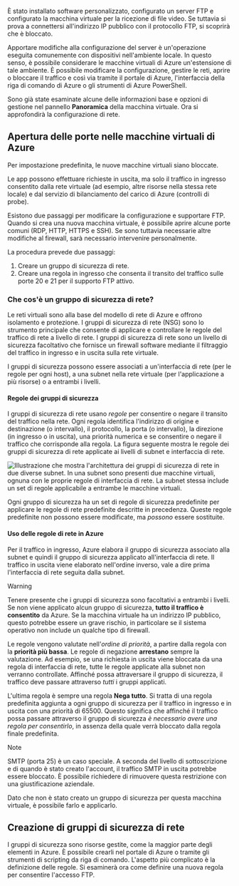 È stato installato software personalizzato, configurato un server FTP e configurato la macchina virtuale per la ricezione di file video. Se tuttavia si prova a connettersi all'indirizzo IP pubblico con il protocollo FTP, si scoprirà che è bloccato. 

Apportare modifiche alla configurazione del server è un'operazione eseguita comunemente con dispositivi nell'ambiente locale. In questo senso, è possibile considerare le macchine virtuali di Azure un'estensione di tale ambiente. È possibile modificare la configurazione, gestire le reti, aprire o bloccare il traffico e così via tramite il portale di Azure, l'interfaccia della riga di comando di Azure o gli strumenti di Azure PowerShell.

Sono già state esaminate alcune delle informazioni base e opzioni di gestione nel pannello **Panoramica** della macchina virtuale. Ora si approfondirà la configurazione di rete.

## <a name="opening-ports-in-azure-vms"></a>Apertura delle porte nelle macchine virtuali di Azure

Per impostazione predefinita, le nuove macchine virtuali siano bloccate. 

Le app possono effettuare richieste in uscita, ma solo il traffico in ingresso consentito dalla rete virtuale (ad esempio, altre risorse nella stessa rete locale) e dal servizio di bilanciamento del carico di Azure (controlli di probe).

Esistono due passaggi per modificare la configurazione e supportare FTP. Quando si crea una nuova macchina virtuale, è possibile aprire alcune porte comuni (RDP, HTTP, HTTPS e SSH). Se sono tuttavia necessarie altre modifiche al firewall, sarà necessario intervenire personalmente.

La procedura prevede due passaggi:

1. Creare un gruppo di sicurezza di rete.
2. Creare una regola in ingresso che consenta il transito del traffico sulle porte 20 e 21 per il supporto FTP attivo.

### <a name="what-is-a-network-security-group"></a>Che cos'è un gruppo di sicurezza di rete?

Le reti virtuali sono alla base del modello di rete di Azure e offrono isolamento e protezione. I gruppi di sicurezza di rete (NSG) sono lo strumento principale che consente di applicare e controllare le regole del traffico di rete a livello di rete. I gruppi di sicurezza di rete sono un livello di sicurezza facoltativo che fornisce un firewall software mediante il filtraggio del traffico in ingresso e in uscita sulla rete virtuale. 

I gruppi di sicurezza possono essere associati a un'interfaccia di rete (per le regole per ogni host), a una subnet nella rete virtuale (per l'applicazione a più risorse) o a entrambi i livelli. 

#### <a name="security-group-rules"></a>Regole dei gruppi di sicurezza

I gruppi di sicurezza di rete usano _regole_ per consentire o negare il transito del traffico nella rete. Ogni regola identifica l'indirizzo di origine e destinazione (o intervallo), il protocollo, la porta (o intervallo), la direzione (in ingresso o in uscita), una priorità numerica e se consentire o negare il traffico che corrisponde alla regola. La figura seguente mostra le regole dei gruppi di sicurezza di rete applicate ai livelli di subnet e interfaccia di rete.

![Illustrazione che mostra l'architettura dei gruppi di sicurezza di rete in due diverse subnet. In una subnet sono presenti due macchine virtuali, ognuna con le proprie regole di interfaccia di rete.  La subnet stessa include un set di regole applicabile a entrambe le macchine virtuali.](../media/7-nsg-rules.png)

Ogni gruppo di sicurezza ha un set di regole di sicurezza predefinite per applicare le regole di rete predefinite descritte in precedenza. Queste regole predefinite non possono essere modificate, ma _possono_ essere sostituite.

#### <a name="how-azure-uses-network-rules"></a>Uso delle regole di rete in Azure

Per il traffico in ingresso, Azure elabora il gruppo di sicurezza associato alla subnet e quindi il gruppo di sicurezza applicato all'interfaccia di rete. Il traffico in uscita viene elaborato nell'ordine inverso, vale a dire prima l'interfaccia di rete seguita dalla subnet.

> [!WARNING]
> Tenere presente che i gruppi di sicurezza sono facoltativi a entrambi i livelli. Se non viene applicato alcun gruppo di sicurezza, **tutto il traffico è consentito** da Azure. Se la macchina virtuale ha un indirizzo IP pubblico, questo potrebbe essere un grave rischio, in particolare se il sistema operativo non include un qualche tipo di firewall.

Le regole vengono valutate nell'_ordine di priorità_, a partire dalla regola con la **priorità più bassa**. Le regole di negazione **arrestano** sempre la valutazione. Ad esempio, se una richiesta in uscita viene bloccata da una regola di interfaccia di rete, tutte le regole applicate alla subnet non verranno controllate. Affinché possa attraversare il gruppo di sicurezza, il traffico deve passare attraverso _tutti_ i gruppi applicati.

L'ultima regola è sempre una regola **Nega tutto**. Si tratta di una regola predefinita aggiunta a ogni gruppo di sicurezza per il traffico in ingresso e in uscita con una priorità di 65500. Questo significa che affinché il traffico possa passare attraverso il gruppo di sicurezza _è necessario avere una regola per consentirlo_, in assenza della quale verrà bloccato dalla regola finale predefinita.

> [!NOTE]
> SMTP (porta 25) è un caso speciale. A seconda del livello di sottoscrizione e di quando è stato creato l'account, il traffico SMTP in uscita potrebbe essere bloccato. È possibile richiedere di rimuovere questa restrizione con una giustificazione aziendale.

Dato che non è stato creato un gruppo di sicurezza per questa macchina virtuale, è possibile farlo e applicarlo.

## <a name="creating-network-security-groups"></a>Creazione di gruppi di sicurezza di rete

I gruppi di sicurezza sono risorse gestite, come la maggior parte degli elementi in Azure. È possibile crearli nel portale di Azure o tramite gli strumenti di scripting da riga di comando. L'aspetto più complicato è la definizione delle regole. Si esaminerà ora come definire una nuova regola per consentire l'accesso FTP.